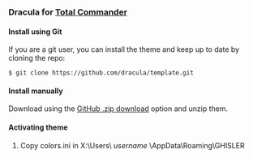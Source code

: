 ### Dracula for [Total Commander](https://www.ghisler.com/)

#### Install using Git

If you are a git user, you can install the theme and keep up to date by cloning the repo:

    $ git clone https://github.com/dracula/template.git

#### Install manually

Download using the [GitHub .zip download](https://github.com/dracula/template/archive/master.zip) option and unzip them.

#### Activating theme

1. Copy colors.ini in X:\Users\ *username* \AppData\Roaming\GHISLER
